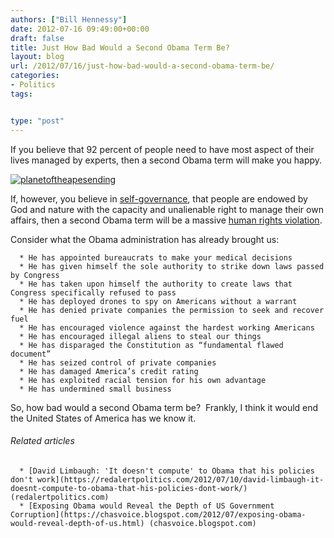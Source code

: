 ```yaml
---
authors: ["Bill Hennessy"]
date: 2012-07-16 09:49:00+00:00
draft: false
title: Just How Bad Would a Second Obama Term Be?
layout: blog
url: /2012/07/16/just-how-bad-would-a-second-obama-term-be/
categories:
- Politics
tags:


type: "post"
---
```


If you believe that 92 percent of people need to have most aspect of their lives managed by experts, then a second Obama term will make you happy.

[![planetoftheapesending](https://ludicrite.files.wordpress.com/2012/07/planetoftheapesending_thumb.jpg)
](https://ludicrite.files.wordpress.com/2012/07/planetoftheapesending.jpg)

If, however, you believe in [self-governance](https://en.wikipedia.org/wiki/Self-governance), that people are endowed by God and nature with the capacity and unalienable right to manage their own affairs, then a second Obama term will be a massive [human rights violation](https://en.wikipedia.org/wiki/Human_rights).

Consider what the Obama administration has already brought us:



	  * He has appointed bureaucrats to make your medical decisions
	  * He has given himself the sole authority to strike down laws passed by Congress
	  * He has taken upon himself the authority to create laws that Congress specifically refused to pass
	  * He has deployed drones to spy on Americans without a warrant
	  * He has denied private companies the permission to seek and recover fuel
	  * He has encouraged violence against the hardest working Americans
	  * He has encouraged illegal aliens to steal our things
	  * He has disparaged the Constitution as “fundamental flawed document”
	  * He has seized control of private companies
	  * He has damaged America’s credit rating
	  * He has exploited racial tension for his own advantage
	  * He has undermined small business

So, how bad would a second Obama term be?  Frankly, I think it would end the United States of America has we know it.


###### Related articles





	  * [David Limbaugh: 'It doesn't compute' to Obama that his policies don't work](https://redalertpolitics.com/2012/07/10/david-limbaugh-it-doesnt-compute-to-obama-that-his-policies-dont-work/) (redalertpolitics.com)
	  * [Exposing Obama would Reveal the Depth of US Government Corruption](https://chasvoice.blogspot.com/2012/07/exposing-obama-would-reveal-depth-of-us.html) (chasvoice.blogspot.com)

